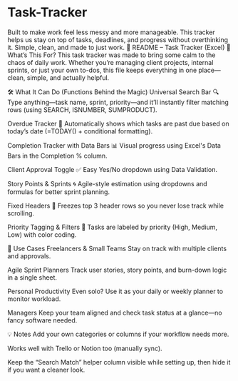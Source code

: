 # Task-Tracker
Built to make work feel less messy and more manageable. This tracker helps us stay on top of tasks, deadlines, and progress without overthinking it. Simple, clean, and made to just work.
📘 README – Task Tracker (Excel)
👋 What’s This For?
This task tracker was made to bring some calm to the chaos of daily work. Whether you’re managing client projects, internal sprints, or just your own to-dos, this file keeps everything in one place—clean, simple, and actually helpful.

🛠️ What It Can Do (Functions Behind the Magic)
Universal Search Bar
🔍 Type anything—task name, sprint, priority—and it’ll instantly filter matching rows (using SEARCH, ISNUMBER, SUMPRODUCT).

Overdue Tracker
🚨 Automatically shows which tasks are past due based on today’s date (=TODAY() + conditional formatting).

Completion Tracker with Data Bars
📊 Visual progress using Excel's Data Bars in the Completion % column.

Client Approval Toggle
✅ Easy Yes/No dropdown using Data Validation.

Story Points & Sprints
🌀 Agile-style estimation using dropdowns and formulas for better sprint planning.

Fixed Headers
🧷 Freezes top 3 header rows so you never lose track while scrolling.

Priority Tagging & Filters
🔺 Tasks are labeled by priority (High, Medium, Low) with color coding.

🧠 Use Cases
Freelancers & Small Teams
Stay on track with multiple clients and approvals.

Agile Sprint Planners
Track user stories, story points, and burn-down logic in a single sheet.

Personal Productivity
Even solo? Use it as your daily or weekly planner to monitor workload.

Managers
Keep your team aligned and check task status at a glance—no fancy software needed.

💡 Notes
Add your own categories or columns if your workflow needs more.

Works well with Trello or Notion too (manually sync).

Keep the “Search Match” helper column visible while setting up, then hide it if you want a cleaner look.


